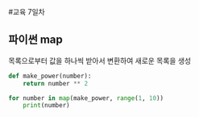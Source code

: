 #교육 7일차

## 파이썬 map

목록으로부터 값을 하나씩 받아서 변환하여 새로운 목록을 생성

```python
def make_power(number):
    return number ** 2

for number in map(make_power, range(1, 10))
    print(number)
```